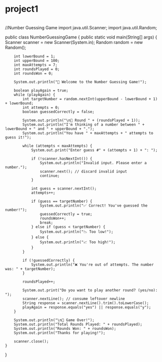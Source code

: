 # project1
<br>
//Number Guessing Game
import java.util.Scanner;
import java.util.Random;

public class NumberGuessingGame {
    public static void main(String[] args) {
        Scanner scanner = new Scanner(System.in);
        Random random = new Random();

        int lowerBound = 1;
        int upperBound = 100;
        int maxAttempts = 7;
        int roundsPlayed = 0;
        int roundsWon = 0;

        System.out.println("🎯 Welcome to the Number Guessing Game!");

        boolean playAgain = true;
        while (playAgain) {
            int targetNumber = random.nextInt(upperBound - lowerBound + 1) + lowerBound;
            int attempts = 0;
            boolean guessedCorrectly = false;

            System.out.println("\n🔁 Round " + (roundsPlayed + 1));
            System.out.println("I'm thinking of a number between " + lowerBound + " and " + upperBound + ".");
            System.out.println("You have " + maxAttempts + " attempts to guess it!");

            while (attempts < maxAttempts) {
                System.out.print("Enter guess #" + (attempts + 1) + ": ");
                
                if (!scanner.hasNextInt()) {
                    System.out.println("Invalid input. Please enter a number.");
                    scanner.next(); // discard invalid input
                    continue;
                }

                int guess = scanner.nextInt();
                attempts++;

                if (guess == targetNumber) {
                    System.out.println("✅ Correct! You've guessed the number!");
                    guessedCorrectly = true;
                    roundsWon++;
                    break;
                } else if (guess < targetNumber) {
                    System.out.println("📉 Too low!");
                } else {
                    System.out.println("📈 Too high!");
                }
            }

            if (!guessedCorrectly) {
                System.out.println("❌ You're out of attempts. The number was: " + targetNumber);
            }

            roundsPlayed++;

            System.out.print("Do you want to play another round? (yes/no): ");
            scanner.nextLine(); // consume leftover newline
            String response = scanner.nextLine().trim().toLowerCase();
            playAgain = response.equals("yes") || response.equals("y");
        }

        System.out.println("\n🎉 Game Over!");
        System.out.println("Total Rounds Played: " + roundsPlayed);
        System.out.println("Rounds Won: " + roundsWon);
        System.out.println("Thanks for playing!");

        scanner.close();
    }
}
